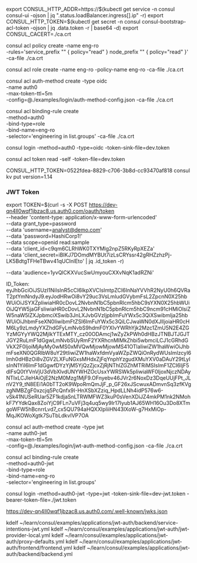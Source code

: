 export CONSUL_HTTP_ADDR=https://$(kubectl get service -n consul consul-ui -ojson | jq ".status.loadBalancer.ingress[].ip" -r)
export CONSUL_HTTP_TOKEN=$(kubectl get secret -n consul consul-bootstrap-acl-token -ojson | jq .data.token -r | base64 -d)
export CONSUL_CACERT=./ca.crt


consul acl policy create -name eng-ro \
   -rules='service_prefix "" { policy="read" } node_prefix "" { policy="read" }' -ca-file ./ca.crt

consul acl role create -name eng-ro -policy-name eng-ro -ca-file ./ca.crt


consul acl auth-method create -type oidc \
    -name auth0 \
    -max-token-ttl=5m \
    -config=@./examples/login/auth-method-config.json -ca-file ./ca.crt


consul acl binding-rule create \
    -method=auth0 \
    -bind-type=role \
    -bind-name=eng-ro \
    -selector='engineering in list.groups' -ca-file ./ca.crt

consul login -method=auth0 -type=oidc -token-sink-file=dev.token

consul acl token read -self -token-file=dev.token

CONSUL_HTTP_TOKEN=0522fdea-8829-c706-3b8d-cc93470af818 consul kv put version=1.14




### JWT Token
export TOKEN=$(curl -s -X POST https://dev-qn4ll0wqf1jbzac8.us.auth0.com/oauth/token \
  --header 'content-type: application/x-www-form-urlencoded' \
  --data grant_type=password \
  --data 'username=analyst@demo.com' \
  --data 'password=HashiCorp1!' \
  --data scope=openid read:sample \
  --data 'client_id=c9qm6CLRhWK0TXYMlg2npZ5RKyRpXEZa' \
  --data 'client_secret=iBIKJ7DOmdMYBUt7izLsCRYssr42gRHZzhzPj-LK5BdtgTFHeTBwv41qUClnlEto' | jq .id_token -r)

  --data 'audience=1yvQlCKXVucSwUmyouCXXvNqK1adRZNi' 

ID_Token: eyJhbGciOiJSUzI1NiIsInR5cCI6IkpXVCIsImtpZCI6InNaYVVhR2NyU0h6QVRaT2ptYmNndyJ9.eyJodHRwOi8vY29uc3VsLmludGVybmFsL2ZpcnN0X25hbWUiOiJSYXZpIiwiaHR0cDovL2NvbnN1bC5pbnRlcm5hbC9sYXN0X25hbWUiOiJQYW5jaGFsIiwiaHR0cDovL2NvbnN1bC5pbnRlcm5hbC9ncm91cHMiOlsiZW5naW5lZXJpbmciXSwib3JnLXJvbGVzIjpbImFuYWx5c3QiXSwibmlja25hbWUiOiJhbmFseXN0IiwibmFtZSI6ImFuYWx5c3QiLCJwaWN0dXJlIjoiaHR0cHM6Ly9zLmdyYXZhdGFyLmNvbS9hdmF0YXIvYWRhYjk2Mzc1ZmU5N2E4ZGYzMGYyYWQ2MjlkYTExMTY_cz00ODAmcj1wZyZkPWh0dHBzJTNBJTJGJTJGY2RuLmF1dGgwLmNvbSUyRmF2YXRhcnMlMkZhbi5wbmciLCJ1cGRhdGVkX2F0IjoiMjAyMy0wMS0xMVQwMjowMjowMS41OTlaIiwiZW1haWwiOiJhbmFseXN0QGRlbW8uY29tIiwiZW1haWxfdmVyaWZpZWQiOnRydWUsImlzcyI6Imh0dHBzOi8vZGV2LXFuNGxsMHdxZjFqYnphYzgudXMuYXV0aDAuY29tLyIsInN1YiI6ImF1dGgwfDYzYjM5YjQzZjcxZjRjNThlZGZhMTRiMSIsImF1ZCI6IjF5dlFsQ0tYVnVjU3dVbXlvdUNYWHZOcUsxYWRSWk5pIiwiaWF0IjoxNjczNDAyNTIxLCJleHAiOjE2NzM0Mzg1MjF9.OFnyebv46JVr2r6NoxDz3DqeUUjFPt_JLnV2Y9_tN8EEi1A0bTT2oK9WpoRmQmJjF_p_GF26xJScwuxADmvnSq3zfKVgzgNMBZgF0xzcjq5PcQnfx9I-HnXSbXZziq_HpdLLNh4idP576w6-vSk41NUSeRUar5ZF1kdjaSnLTRWMFWZ3kuP0sVenXDiJZ4mkPM1nk2NMohkF7YYdkQax8ZoiYjC9FLn7uVFj3q4uq5wy9Ir17Iyub1AJ65WH16Ou3Do8XTmgoWFW5hBcnrrLvd7_cx5QU794aHQXXIpliiHN43IXoW-g7HxMiOp-MqJKOWoXgtk7SuTbLdkvIVP7OA


consul acl auth-method create -type jwt \
    -name auth0-jwt \
    -max-token-ttl=5m \
    -config=@./examples/login/jwt-auth-method-config.json -ca-file ./ca.crt


consul acl binding-rule create \
    -method=auth0-jwt \
    -bind-type=role \
    -bind-name=eng-ro \
    -selector='engineering in list.groups'

consul login -method=auth0-jwt -type=jwt -token-sink-file=dev-jwt.token -bearer-token-file=./jwt.token

https://dev-qn4ll0wqf1jbzac8.us.auth0.com/.well-known/jwks.json




kdelf ~/learn/consul/examples/applications/jwt-auth/backend/service-intentions-jwt.yml
kdelf ~/learn/consul/examples/applications/jwt-auth/jwt-provider-local.yml
kdelf ~/learn/consul/examples/applications/jwt-auth/proxy-defaults.yml
kdelf ~/learn/consul/examples/applications/jwt-auth/frontend/frontend.yml
kdelf ~/learn/consul/examples/applications/jwt-auth/backend/backend.yml